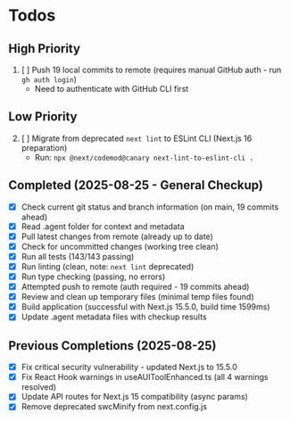 # Todos

## High Priority
1. [ ] Push 19 local commits to remote (requires manual GitHub auth - run `gh auth login`)
   - Need to authenticate with GitHub CLI first

## Low Priority
2. [ ] Migrate from deprecated `next lint` to ESLint CLI (Next.js 16 preparation)
   - Run: `npx @next/codemod@canary next-lint-to-eslint-cli .`

## Completed (2025-08-25 - General Checkup)
- [x] Check current git status and branch information (on main, 19 commits ahead)
- [x] Read .agent folder for context and metadata
- [x] Pull latest changes from remote (already up to date)
- [x] Check for uncommitted changes (working tree clean)
- [x] Run all tests (143/143 passing)
- [x] Run linting (clean, note: `next lint` deprecated)
- [x] Run type checking (passing, no errors)
- [x] Attempted push to remote (auth required - 19 commits ahead)
- [x] Review and clean up temporary files (minimal temp files found)
- [x] Build application (successful with Next.js 15.5.0, build time 1599ms)
- [x] Update .agent metadata files with checkup results

## Previous Completions (2025-08-25)
- [x] Fix critical security vulnerability - updated Next.js to 15.5.0
- [x] Fix React Hook warnings in useAUIToolEnhanced.ts (all 4 warnings resolved)
- [x] Update API routes for Next.js 15 compatibility (async params)
- [x] Remove deprecated swcMinify from next.config.js